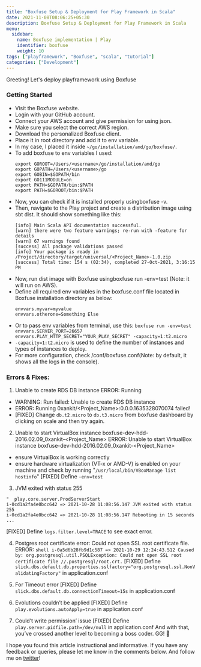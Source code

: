 ```yaml
---
title: "Boxfuse Setup & Deployment for Play Framework in Scala"
date: 2021-11-08T08:06:25+05:30
description: Boxfuse Setup & Deployment for Play Framework in Scala
menu:
  sidebar:
    name: Boxfuse implementation | Play
    identifier: boxfuse
    weight: 10
tags: ["playframework", "Boxfuse", "scala", "tutorial"]
categories: ["Development"]
---
```


Greeting! Let's deploy playframework using Boxfuse
### Getting Started
- Visit the Boxfuse website.
- Login with your GitHub account.
- Connect your AWS account and give permission for using json.
- Make sure you select the correct AWS region.
- Download the personalized Boxfuse client.
- Place it in root directory and add it to env variable.
- In my case, I placed it inside `~/go/installation/amd/go/boxfuse/`.
- To add boxfuse to env variables I used:
  ```shell
  export GOROOT=/Users/<username>/go/installation/amd/go
  export GOPATH=/Users/<username>/go
  export GOBIN=$GOPATH/bin
  export GO111MODULE=on
  export PATH=$GOPATH/bin:$PATH
  export PATH=$GOROOT/bin:$PATH
  ```
- Now, you can check if it is installed properly usingboxfuse -v.
- Then, navigate to the Play project and create a distribution image using sbt dist. It should show something like this:
  ```shell
  [info] Main Scala API documentation successful.
  [warn] there were two feature warnings; re-run with -feature for details
  [warn] 67 warnings found
  [success] All package validations passed
  [info] Your package is ready in /Project/directory/target/universal/<Project_Name>-1.0.zip
  [success] Total time: 154 s (02:34), completed 27-Oct-2021, 3:16:15 PM
  ```
- Now, run dist image with Boxfuse usingboxfuse run -env=test (Note: it will run on AWS).
- Define all required env variables in the boxfuse.conf file located in Boxfuse installation directory as below:
  ```shell
  envvars.myvar=myvalue
  envvars.otherone=Something Else
  ```
- Or to pass env variables from terminal, use this: `boxfuse run -env=test  envvars.SERVER_PORT=26657 envvars.PLAY_HTTP_SECRET="YOUR_PLAY_SECRET" -capacity=1:t2.micro`
- `-capacity=1:t2.micro` is used to define the number of instances and types of instances to deploy.
- For more configuration, check <boxfuse-installation-directory>/conf/boxfuse.conf(Note: by default, it shows all the logs in the console).

### Errors & Fixes:
1. Unable to create RDS DB instance ERROR: Running
- WARNING: Run failed: Unable to create RDS DB instance
- ERROR: Running 0xankit/<Project_Name>:0.0.0.1635328070074 failed!
- [FIXED] Change `db.t2.micro` to `db.t3.micro` from boxfuse dashboard by clicking on scale and then try again.

2. Unable to start VirtualBox instance boxfuse-dev-hdd-2016.02.09_0xankit-<Project_Name>
ERROR: Unable to start VirtualBox instance boxfuse-dev-hdd-2016.02.09_0xankit-<Project_Name>
- ensure VirtualBox is working correctly
- ensure hardware virtualization (VT-x or AMD-V) is enabled on your machine and check by running "`/usr/local/bin/VBoxManage list hostinfo`"
[FIXED] Define `-env=test`

3. JVM exited with status 255
  ```shell
  "  play.core.server.ProdServerStart
  i-0cd1a2fa4e0bcc642 => 2021-10-28 11:08:56.147 JVM exited with status 255
  i-0cd1a2fa4e0bcc642 => 2021-10-28 11:08:56.147 Rebooting in 15 seconds ...
  ```
[FIXED] Define `logs.filter.level=TRACE` to see exact error.

4. Postgres root certificate error: Could not open SSL root certificate file.
ERROR: ```shell i-0a5d6b28fb9d1c587 => 2021-10-29 12:24:43.512 Caused by: org.postgresql.util.PSQLException: Could not open SSL root certificate file //.postgresql/root.crt.```
[FIXED] Define `slick.dbs.default.db.properties.sslfactory="org.postgresql.ssl.NonValidatingFactory"` in application.conf

5. For Timeout error
[FIXED] Define `slick.dbs.default.db.connectionTimeout=15s` in application.conf

6. Evolutions couldn’t be applied
[FIXED] Define `play.evolutions.autoApply=true` in application.conf

7. Could’t write permission’ issue
[FIXED] Define `play.server.pidfile.path=/dev/null` in application.conf
And with that, you’ve crossed another level to becoming a boss coder. GG! 👏

I hope you found this article instructional and informative. If you have any feedback or queries, please let me know in the comments below. And follow me on [twitter](https://twitter.com/me_0xankit)!




[//]: # (- Hero image is in the same directory as the post.)

[//]: # (- This post should be at top of the sidebar.)

[//]: # (- Post author should be the same as specified in `author.yaml` file.)